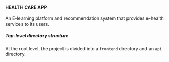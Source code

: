 #### HEALTH CARE APP
An E-learning platform and recommendation system that provides e-health services to its users.

##### Top-level directory structure
At the root level, the project is divided into a `frontend` directory and an `api` directory.
